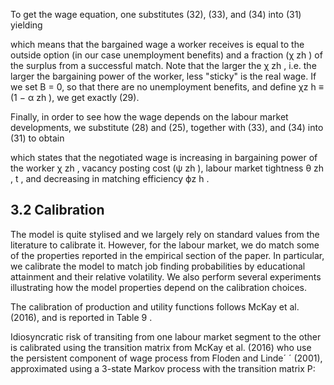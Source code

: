 <!-- formula-not-decoded -->

<!-- formula-not-decoded -->

<!-- formula-not-decoded -->

To get the wage equation, one substitutes (32), (33), and (34) into (31) yielding

<!-- formula-not-decoded -->

which means that the bargained wage a worker receives is equal to the outside option (in our case unemployment benefits) and a fraction (χ zh ) of the surplus from a successful match. Note that the larger the χ zh , i.e. the larger the bargaining power of the worker, less "sticky" is the real wage. If we set B = 0, so that there are no unemployment benefits, and define χz h ≡ (1 − α zh ), we get exactly (29).

Finally, in order to see how the wage depends on the labour market developments, we substitute (28) and (25), together with (33), and (34) into (31) to obtain

<!-- formula-not-decoded -->

which states that the negotiated wage is increasing in bargaining power of the worker χ zh
, vacancy posting cost (ψ zh ), labour market tightness θ zh , t , and decreasing in matching efficiency ϕz h .

## 3.2 Calibration

The model is quite stylised and we largely rely on standard values from the literature to calibrate it. However, for the labour market, we do match some of the properties reported in the empirical section of the paper. In particular, we calibrate the model to match job finding probabilities by educational attainment and their relative volatility. We also perform several experiments illustrating how the model properties depend on the calibration choices.

The calibration of production and utility functions follows McKay et al. (2016), and is reported in Table 9 .

Idiosyncratic risk of transiting from one labour market segment to the other is calibrated using the transition matrix from McKay et al. (2016) who use the persistent component of wage process from Floden and Linde´ ´ (2001), approximated using a 3-state Markov process with the transition matrix P: